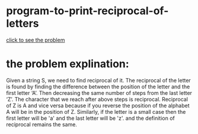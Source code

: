 # program-to-print-reciprocal-of-letters






[click to see the problem](https://practice.geeksforgeeks.org/problems/program-to-print-reciprocal-of-letters36233623/1?page=7&difficulty[]=-2&sortBy=submissions)



 # the problem explination:
  Given a string S, we need to find reciprocal of it. The reciprocal of the letter is found by finding the difference between the position of the letter and the first letter ‘A’. Then decreasing the same number of steps from the last letter ‘Z’. The character that we reach after above steps is reciprocal. Reciprocal of Z is A and vice versa because if you reverse the position of the alphabet A will be in the position of Z. Similarly, if the letter is a small case then the first letter will be 'a' and the last letter will be 'z'. and the definition of reciprocal remains the same.




 



 